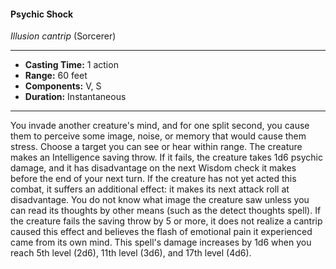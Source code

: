 #### Psychic Shock
*Illusion cantrip* (Sorcerer)
___
- **Casting Time:** 1 action
- **Range:** 60 feet
- **Components:** V, S
- **Duration:** Instantaneous
---
You invade another creature's mind, and for one
split second, you cause them to perceive some
image, noise, or memory that would cause them
stress. Choose a target you can see or hear within
range. The creature makes an Intelligence saving
throw. If it fails, the creature takes 1d6 psychic
damage, and it has disadvantage on the next
Wisdom check it makes before the end of your next
turn. If the creature has not yet acted this combat, it
suffers an additional effect: it makes its next attack
roll at disadvantage.
You do not know what image the creature saw
unless you can read its thoughts by other means
(such as the detect thoughts  spell). If the creature
fails the saving throw by 5 or more, it does not
realize a cantrip caused this effect and believes the
flash of emotional pain it experienced came from its
own mind.
This spell's damage increases by 1d6 when you
reach 5th level (2d6), 11th level (3d6), and 17th level
(4d6).
